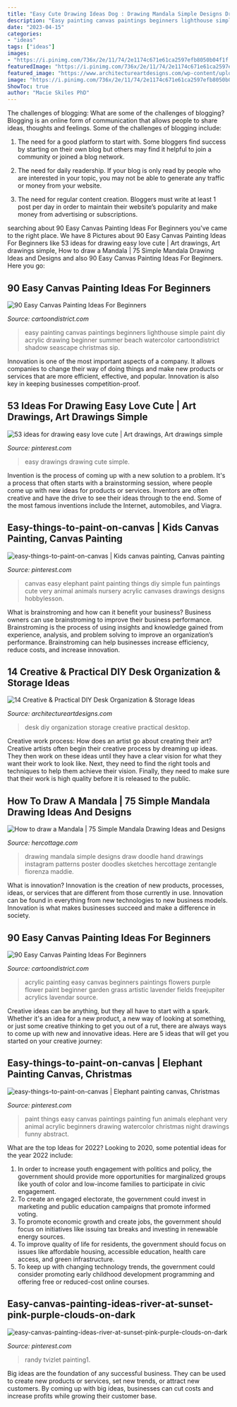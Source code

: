 ```yaml
---
title: "Easy Cute Drawing Ideas Dog : Drawing Mandala Simple Designs Draw Doodle Hand Drawings Instagram Patterns Poster Doodles Sketches Hercottage Zentangle Fiorenza Maddie"
description: "Easy painting canvas paintings beginners lighthouse simple paint diy acrylic drawing beginner summer beach watercolor cartoondistrict shadow seascape christmas sip"
date: "2023-04-15"
categories:
- "ideas"
tags: ["ideas"]
images:
- "https://i.pinimg.com/736x/2e/11/74/2e1174c671e61ca2597efb8050b04f1f.jpg"
featuredImage: "https://i.pinimg.com/736x/2e/11/74/2e1174c671e61ca2597efb8050b04f1f.jpg"
featured_image: "https://www.architectureartdesigns.com/wp-content/uploads/2015/03/14-Creative-Practical-DIY-Desk-Organization-Storage-Ideas-12.jpg"
image: "https://i.pinimg.com/736x/2e/11/74/2e1174c671e61ca2597efb8050b04f1f.jpg"
ShowToc: true
author: "Macie Skiles PhD"
---
```



The challenges of blogging: What are some of the challenges of blogging?
Blogging is an online form of communication that allows people to share ideas, thoughts and feelings. Some of the challenges of blogging include:
1. The need for a good platform to start with. Some bloggers find success by starting on their own blog but others may find it helpful to join a community or joined a blog network.

2. The need for daily readership. If your blog is only read by people who are interested in your topic, you may not be able to generate any traffic or money from your website.

3. The need for regular content creation. Bloggers must write at least 1 post per day in order to maintain their website’s popularity and make money from advertising or subscriptions.

	

		
searching about 90 Easy Canvas Painting Ideas For Beginners you've came to the right place. We have 8 Pictures about 90 Easy Canvas Painting Ideas For Beginners like 53 ideas for drawing easy love cute | Art drawings, Art drawings simple, How to draw a Mandala | 75 Simple Mandala Drawing Ideas and Designs and also 90 Easy Canvas Painting Ideas For Beginners. Here you go:
		
    
## 90 Easy Canvas Painting Ideas For Beginners

<img loading=lazy src="http://www.cartoondistrict.com/wp-content/uploads/2017/06/Easy-Canvas-Painting-Ideas-For-Beginners0141.jpg" onerror="this.onerror=null;this.src='https://tse1.mm.bing.net/th?id=OIP.5KI5GjTlyonf0xcpFxHE0QHaJZ&amp;pid=15.1';" alt="90 Easy Canvas Painting Ideas For Beginners">

_Source: cartoondistrict.com_

>easy painting canvas paintings beginners lighthouse simple paint diy acrylic drawing beginner summer beach watercolor cartoondistrict shadow seascape christmas sip. 

	

Innovation is one of the most important aspects of a company. It allows companies to change their way of doing things and make new products or services that are more efficient, effective, and popular. Innovation is also key in keeping businesses competition-proof.

    
## 53 Ideas For Drawing Easy Love Cute | Art Drawings, Art Drawings Simple

<img loading=lazy src="https://i.pinimg.com/736x/50/d7/a2/50d7a26d1d6dc95a1aee45f511f4900c.jpg" onerror="this.onerror=null;this.src='https://tse1.mm.bing.net/th?id=OIP.R-Y06AHdNUpyXKOygdPkNQAAAA&amp;pid=15.1';" alt="53 ideas for drawing easy love cute | Art drawings, Art drawings simple">

_Source: pinterest.com_

>easy drawings drawing cute simple. 

	

Invention is the process of coming up with a new solution to a problem. It's a process that often starts with a brainstorming session, where people come up with new ideas for products or services. Inventors are often creative and have the drive to see their ideas through to the end. Some of the most famous inventions include the Internet, automobiles, and Viagra.

    
## Easy-things-to-paint-on-canvas | Kids Canvas Painting, Canvas Painting

<img loading=lazy src="https://i.pinimg.com/736x/2e/11/74/2e1174c671e61ca2597efb8050b04f1f.jpg" onerror="this.onerror=null;this.src='https://tse4.mm.bing.net/th?id=OIP.aFkFJRL828ZpAfb9QCnawQHaJ4&amp;pid=15.1';" alt="easy-things-to-paint-on-canvas | Kids canvas painting, Canvas painting">

_Source: pinterest.com_

>canvas easy elephant paint painting things diy simple fun paintings cute very animal animals nursery acrylic canvases drawings designs hobbylesson. 

	

What is brainstroming and how can it benefit your business?
Business owners can use brainstroming to improve their business performance. Brainstroming is the process of using insights and knowledge gained from experience, analysis, and problem solving to improve an organization’s performance. Brainstroming can help businesses increase efficiency, reduce costs, and increase innovation.

    
## 14 Creative &amp; Practical DIY Desk Organization &amp; Storage Ideas

<img loading=lazy src="https://www.architectureartdesigns.com/wp-content/uploads/2015/03/14-Creative-Practical-DIY-Desk-Organization-Storage-Ideas-12.jpg" onerror="this.onerror=null;this.src='https://tse3.mm.bing.net/th?id=OIP.XXwTj0N_Njnf02cQGmCicAHaMH&amp;pid=15.1';" alt="14 Creative &amp; Practical DIY Desk Organization &amp; Storage Ideas">

_Source: architectureartdesigns.com_

>desk diy organization storage creative practical desktop. 

	

Creative work process: How does an artist go about creating their art?
Creative artists often begin their creative process by dreaming up ideas. They then work on these ideas until they have a clear vision for what they want their work to look like. Next, they need to find the right tools and techniques to help them achieve their vision. Finally, they need to make sure that their work is high quality before it is released to the public.

    
## How To Draw A Mandala | 75 Simple Mandala Drawing Ideas And Designs

<img loading=lazy src="https://www.hercottage.com/wp-content/uploads/2019/08/How-to-draw-a-Mandala-40-Simple-Mandala-Drawing-ideas-and-Designs-1.jpg" onerror="this.onerror=null;this.src='https://tse4.mm.bing.net/th?id=OIP.6IgH84zJxZUaRg4F_rvqLQHaJ4&amp;pid=15.1';" alt="How to draw a Mandala | 75 Simple Mandala Drawing Ideas and Designs">

_Source: hercottage.com_

>drawing mandala simple designs draw doodle hand drawings instagram patterns poster doodles sketches hercottage zentangle fiorenza maddie. 

	

What is innovation?
Innovation is the creation of new products, processes, ideas, or services that are different from those currently in use. Innovation can be found in everything from new technologies to new business models. Innovation is what makes businesses succeed and make a difference in society.

    
## 90 Easy Canvas Painting Ideas For Beginners

<img loading=lazy src="http://www.cartoondistrict.com/wp-content/uploads/2017/06/Easy-Canvas-Painting-Ideas-For-Beginners19-1.jpg" onerror="this.onerror=null;this.src='https://tse3.mm.bing.net/th?id=OIP.8QDHJrwwvueH_8Hp0fod5gHaIb&amp;pid=15.1';" alt="90 Easy Canvas Painting Ideas For Beginners">

_Source: cartoondistrict.com_

>acrylic painting easy canvas beginners paintings flowers purple flower paint beginner garden grass artistic lavender fields freejupiter acrylics lavendar source. 

	

Creative ideas can be anything, but they all have to start with a spark. Whether it's an idea for a new product, a new way of looking at something, or just some creative thinking to get you out of a rut, there are always ways to come up with new and innovative ideas. Here are 5 ideas that will get you started on your creative journey: 

    
## Easy-things-to-paint-on-canvas | Elephant Painting Canvas, Christmas

<img loading=lazy src="https://i.pinimg.com/736x/fc/c9/6c/fcc96cb67f32ce90ee30887109ade137.jpg" onerror="this.onerror=null;this.src='https://tse3.mm.bing.net/th?id=OIP.BijW3U8Yf_krlCKqKuUqrQHaJ4&amp;pid=15.1';" alt="easy-things-to-paint-on-canvas | Elephant painting canvas, Christmas">

_Source: pinterest.com_

>paint things easy canvas paintings painting fun animals elephant very animal acrylic beginners drawing watercolor christmas night drawings funny abstract. 

	

What are the top Ideas for 2022?
Looking to 2020, some potential ideas for the year 2022 include: 
1) In order to increase youth engagement with politics and policy, the government should provide more opportunities for marginalized groups like youth of color and low-income families to participate in civic engagement. 
2) To create an engaged electorate, the government could invest in marketing and public education campaigns that promote informed voting. 
3) To promote economic growth and create jobs, the government should focus on initiatives like issuing tax breaks and investing in renewable energy sources. 
4) To improve quality of life for residents, the government should focus on issues like affordable housing, accessible education, health care access, and green infrastructure. 
5) To keep up with changing technology trends, the government could consider promoting early childhood development programming and offering free or reduced-cost online courses.

    
## Easy-canvas-painting-ideas-river-at-sunset-pink-purple-clouds-on-dark

<img loading=lazy src="https://i.pinimg.com/736x/12/24/9c/12249c964a28a85c93911860b9542bd4.jpg" onerror="this.onerror=null;this.src='https://tse2.mm.bing.net/th?id=OIP.syElN6CYybxdYW4rxvCXFQHaJ5&amp;pid=15.1';" alt="easy-canvas-painting-ideas-river-at-sunset-pink-purple-clouds-on-dark">

_Source: pinterest.com_

>randy tvizlet painting1. 

	

Big ideas are the foundation of any successful business. They can be used to create new products or services, set new trends, or attract new customers. By coming up with big ideas, businesses can cut costs and increase profits while growing their customer base.

